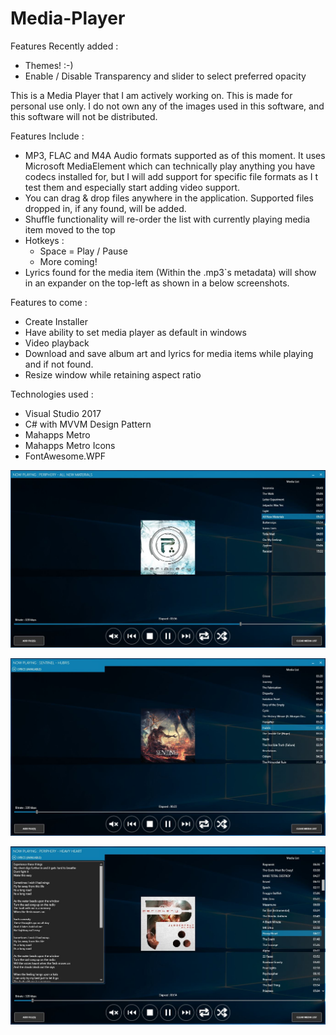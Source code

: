 # Media-Player

Features Recently added : 
- Themes! :-)
- Enable / Disable Transparency and slider to select preferred opacity

This is a Media Player that I am actively working on. This is made for personal use only. I do not own any of the images used in this software, and this software will not be distributed.

Features Include : 

- MP3, FLAC and M4A Audio formats supported as of this moment. It uses Microsoft MediaElement which can technically play anything you have codecs installed for, but I will add support for specific file formats as I t
  test them and especially start adding video support.
- You can drag & drop files anywhere in the application. Supported files dropped in, if any found, will be added.
- Shuffle functionality will re-order the list with currently playing media item moved to the top
- Hotkeys :
    - Space = Play / Pause
    - More coming!
- Lyrics found for the media item (Within the .mp3`s metadata) will show in an expander on the top-left as shown in a below screenshots.

Features to come :

- Create Installer
- Have ability to set media player as default in windows
- Video playback
- Download and save album art and lyrics for media items while playing and if not found.
- Resize window while retaining aspect ratio

Technologies used :

- Visual Studio 2017
- C# with MVVM Design Pattern
- Mahapps Metro 
- Mahapps Metro Icons
- FontAwesome.WPF

![Screenshot](./Screenshots/Main.JPG?raw=true "Screenshot")

![Screenshot - Lyrics Collapsed](./Screenshots/LyricsCollapsed.JPG?raw=true "Screenshot - Lyrics Collapsed")

![Screenshot - Lyrics Expanded](./Screenshots/LyricsExpanded.JPG?raw=true "Screenshot - Lyrics Expanded")